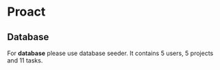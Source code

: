 # Proact

## Database

For **database** please use database seeder. It contains 5 users, 5 projects and 11 tasks.


